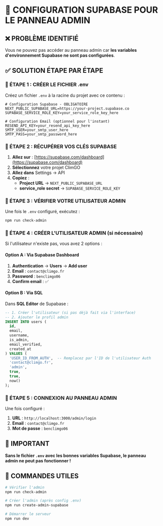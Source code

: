 # 🔧 CONFIGURATION SUPABASE POUR LE PANNEAU ADMIN

## ❌ PROBLÈME IDENTIFIÉ
Vous ne pouvez pas accéder au panneau admin car **les variables d'environnement Supabase ne sont pas configurées**.

## ✅ SOLUTION ÉTAPE PAR ÉTAPE

### 📍 ÉTAPE 1 : CRÉER LE FICHIER .env
Créez un fichier `.env` à la racine du projet avec ce contenu :

```env
# Configuration Supabase - OBLIGATOIRE
NEXT_PUBLIC_SUPABASE_URL=https://your-project.supabase.co
SUPABASE_SERVICE_ROLE_KEY=your_service_role_key_here

# Configuration Email (optionnel pour l'instant)
RESEND_API_KEY=your_resend_api_key_here
SMTP_USER=your_smtp_user_here
SMTP_PASS=your_smtp_password_here
```

### 📍 ÉTAPE 2 : RÉCUPÉRER VOS CLÉS SUPABASE

1. **Allez sur** : [https://supabase.com/dashboard](https://supabase.com/dashboard)
2. **Sélectionnez** votre projet ClimGO
3. **Allez dans** Settings → API
4. **Copiez** :
   - **Project URL** → `NEXT_PUBLIC_SUPABASE_URL`
   - **service_role secret** → `SUPABASE_SERVICE_ROLE_KEY`

### 📍 ÉTAPE 3 : VÉRIFIER VOTRE UTILISATEUR ADMIN

Une fois le `.env` configuré, exécutez :
```bash
npm run check-admin
```

### 📍 ÉTAPE 4 : CRÉER L'UTILISATEUR ADMIN (si nécessaire)

Si l'utilisateur n'existe pas, vous avez 2 options :

#### Option A : Via Supabase Dashboard
1. **Authentication** → **Users** → **Add user**
2. **Email** : `contact@climgo.fr`
3. **Password** : `benclimgo06`
4. **Confirm email** : ✅

#### Option B : Via SQL
Dans **SQL Editor** de Supabase :
```sql
-- 1. Créer l'utilisateur (si pas déjà fait via l'interface)
-- 2. Ajouter le profil admin
INSERT INTO users (
  id, 
  email, 
  username, 
  is_admin, 
  email_verified, 
  created_at
) VALUES (
  'USER_ID_FROM_AUTH',  -- Remplacez par l'ID de l'utilisateur Auth
  'contact@climgo.fr',
  'admin',
  true,
  true,
  now()
);
```

### 📍 ÉTAPE 5 : CONNEXION AU PANNEAU ADMIN

Une fois configuré :
1. **URL** : `http://localhost:3000/admin/login`
2. **Email** : `contact@climgo.fr`
3. **Mot de passe** : `benclimgo06`

## 🚨 IMPORTANT
**Sans le fichier `.env` avec les bonnes variables Supabase, le panneau admin ne peut pas fonctionner !**

## 🔧 COMMANDES UTILES
```bash
# Vérifier l'admin
npm run check-admin

# Créer l'admin (après config .env)
npm run create-admin-supabase

# Démarrer le serveur
npm run dev
```
